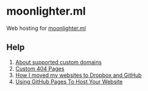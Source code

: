 # moonlighter.ml
Web hosting for [moonlighter.ml](http://moonlighter.ml/)

## Help
1. [About supported custom domains](https://help.github.com/articles/about-supported-custom-domains/)
2. [Custom 404 Pages](https://help.github.com/articles/custom-404-pages/)
3. [How I moved my websites to Dropbox and GitHub](http://alexcican.com/post/guide-hosting-website-dropbox-github/)
4. [Using GitHub Pages To Host Your Website](http://blog.teamtreehouse.com/using-github-pages-to-host-your-website)
